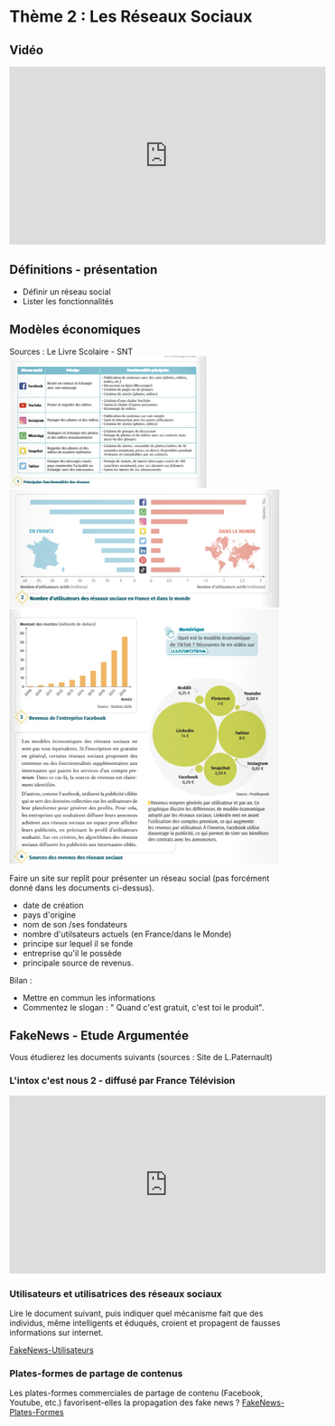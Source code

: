 # Thème 2 : Les Réseaux Sociaux 
## Vidéo 

<iframe width="560" height="315" src="https://www.youtube.com/embed/nn1mIqW9oYQ" title="YouTube video player" frameborder="0" allow="accelerometer; autoplay; clipboard-write; encrypted-media; gyroscope; picture-in-picture" allowfullscreen></iframe>


## Définitions - présentation 

- Définir un réseau social
- Lister les fonctionnalités 

## Modèles économiques 
Sources : Le Livre Scolaire - SNT
 ![doc1](./ImagesRS/rs.png)<br>
 ![doc2](./ImagesRS/utilisation_monde.png)<br>
 ![doc3](./ImagesRS/revenus.png)<br>
 
 
Faire un site sur replit pour présenter un réseau social (pas forcément donné dans les documents ci-dessus).<br>


- date de création
- pays d'origine
- nom de son /ses fondateurs
- nombre d'utilsateurs actuels (en France/dans le Monde)
- principe sur lequel il se fonde
- entreprise qu'il le possède
- principale source de revenus.


Bilan :

- Mettre en commun les informations
- Commentez le slogan : " Quand c'est gratuit, c'est toi le produit".


## FakeNews - Etude Argumentée
Vous étudierez les documents suivants (sources : Site de L.Paternault)

###  L'intox c'est nous 2 - diffusé par France Télévision 

<iframe width="560" height="315" src="https://www.youtube.com/embed/tSFSSMPRnRk" title="YouTube video player" frameborder="0" allow="accelerometer; autoplay; clipboard-write; encrypted-media; gyroscope; picture-in-picture" allowfullscreen></iframe>

### Utilisateurs et utilisatrices des réseaux sociaux
Lire le document suivant, puis indiquer quel mécanisme fait que des individus, même intelligents et éduqués, croient et propagent de fausses informations sur internet.

[FakeNews-Utilisateurs](./ImagesRS/3-fakenews-utilisateurs.pdf)

### Plates-formes de partage de contenus

Les plates-formes commerciales de partage de contenu (Facebook, Youtube, etc.) favorisent-elles la propagation des fake news ?
[FakeNews-Plates-Formes](./ImagesRS/3-fakenews-plates-formes.pdf)

